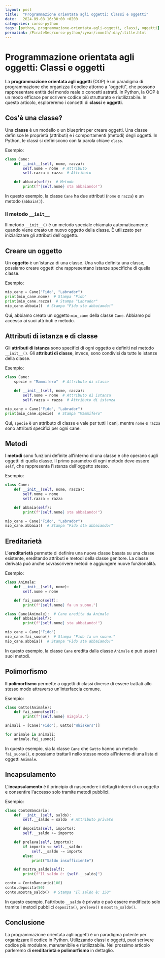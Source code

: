 ```yaml
---
layout: post
title:  "Programmazione orientata agli oggetti: Classi e oggetti"
date:   2024-09-08 16:30:00 +0200
categories: corso-python
tags: [python, programmazione-orientata-agli-oggetti, classi, oggetti]
permalink: /PirateSec/corso-python/:year/:month/:day/:title.html
---
```


# Programmazione orientata agli oggetti: Classi e oggetti

La **programmazione orientata agli oggetti** (OOP) è un paradigma di programmazione che organizza il codice attorno a "oggetti", che possono rappresentare entità del mondo reale o concetti astratti. In Python, la OOP è un modo efficace per scrivere codice più strutturato e riutilizzabile. In questo articolo, esploreremo i concetti di **classi** e **oggetti**.

## Cos'è una classe?

Una **classe** è un modello o un blueprint per creare oggetti. Una classe definisce le proprietà (attributi) e i comportamenti (metodi) degli oggetti. In Python, le classi si definiscono con la parola chiave `class`.

Esempio:
```python
class Cane:
    def __init__(self, nome, razza):
        self.nome = nome  # Attributo
        self.razza = razza  # Attributo

    def abbaia(self):  # Metodo
        print(f"{self.nome} sta abbaiando!")
```

In questo esempio, la classe `Cane` ha due attributi (`nome` e `razza`) e un metodo (`abbaia()`).

### Il metodo `__init__`

Il metodo `__init__()` è un metodo speciale chiamato automaticamente quando viene creato un nuovo oggetto della classe. È utilizzato per inizializzare gli attributi dell'oggetto.

## Creare un oggetto

Un **oggetto** è un'istanza di una classe. Una volta definita una classe, possiamo creare oggetti che rappresentano istanze specifiche di quella classe.

Esempio:
```python
mio_cane = Cane("Fido", "Labrador")
print(mio_cane.nome)  # Stampa "Fido"
print(mio_cane.razza)  # Stampa "Labrador"
mio_cane.abbaia()  # Stampa "Fido sta abbaiando!"
```

Qui, abbiamo creato un oggetto `mio_cane` della classe `Cane`. Abbiamo poi accesso ai suoi attributi e metodo.

## Attributi di istanza e di classe

Gli **attributi di istanza** sono specifici di ogni oggetto e definiti nel metodo `__init__()`. Gli **attributi di classe**, invece, sono condivisi da tutte le istanze della classe.

Esempio:
```python
class Cane:
    specie = "Mammifero"  # Attributo di classe

    def __init__(self, nome, razza):
        self.nome = nome  # Attributo di istanza
        self.razza = razza  # Attributo di istanza

mio_cane = Cane("Fido", "Labrador")
print(mio_cane.specie)  # Stampa "Mammifero"
```

Qui, `specie` è un attributo di classe e vale per tutti i cani, mentre `nome` e `razza` sono attributi specifici per ogni cane.

## Metodi

I **metodi** sono funzioni definite all'interno di una classe e che operano sugli oggetti di quella classe. Il primo parametro di ogni metodo deve essere `self`, che rappresenta l'istanza dell'oggetto stesso.

Esempio:
```python
class Cane:
    def __init__(self, nome, razza):
        self.nome = nome
        self.razza = razza

    def abbaia(self):
        print(f"{self.nome} sta abbaiando!")

mio_cane = Cane("Fido", "Labrador")
mio_cane.abbaia()  # Stampa "Fido sta abbaiando!"
```

## Ereditarietà

L'**ereditarietà** permette di definire una nuova classe basata su una classe esistente, ereditando attributi e metodi della classe genitore. La classe derivata può anche sovrascrivere metodi e aggiungere nuove funzionalità.

Esempio:
```python
class Animale:
    def __init__(self, nome):
        self.nome = nome

    def fai_suono(self):
        print(f"{self.nome} fa un suono.")

class Cane(Animale):  # Cane eredita da Animale
    def abbaia(self):
        print(f"{self.nome} sta abbaiando!")

mio_cane = Cane("Fido")
mio_cane.fai_suono()  # Stampa "Fido fa un suono."
mio_cane.abbaia()  # Stampa "Fido sta abbaiando!"
```

In questo esempio, la classe `Cane` eredita dalla classe `Animale` e può usare i suoi metodi.

## Polimorfismo

Il **polimorfismo** permette a oggetti di classi diverse di essere trattati allo stesso modo attraverso un'interfaccia comune.

Esempio:
```python
class Gatto(Animale):
    def fai_suono(self):
        print(f"{self.nome} miagola.")

animali = [Cane("Fido"), Gatto("Whiskers")]

for animale in animali:
    animale.fai_suono()
```

In questo esempio, sia la classe `Cane` che `Gatto` hanno un metodo `fai_suono()`, e possiamo trattarli nello stesso modo all'interno di una lista di oggetti `Animale`.

## Incapsulamento

L'**incapsulamento** è il principio di nascondere i dettagli interni di un oggetto e consentire l'accesso solo tramite metodi pubblici.

Esempio:
```python
class ContoBancario:
    def __init__(self, saldo):
        self.__saldo = saldo  # Attributo privato

    def deposita(self, importo):
        self.__saldo += importo

    def preleva(self, importo):
        if importo <= self.__saldo:
            self.__saldo -= importo
        else:
            print("Saldo insufficiente")

    def mostra_saldo(self):
        print(f"Il saldo è: {self.__saldo}")

conto = ContoBancario(100)
conto.deposita(50)
conto.mostra_saldo()  # Stampa "Il saldo è: 150"
```

In questo esempio, l'attributo `__saldo` è privato e può essere modificato solo tramite i metodi pubblici `deposita()`, `preleva()` e `mostra_saldo()`.

## Conclusione

La programmazione orientata agli oggetti è un paradigma potente per organizzare il codice in Python. Utilizzando classi e oggetti, puoi scrivere codice più modulare, manutenibile e riutilizzabile. Nel prossimo articolo parleremo di **ereditarietà e polimorfismo** in dettaglio.
